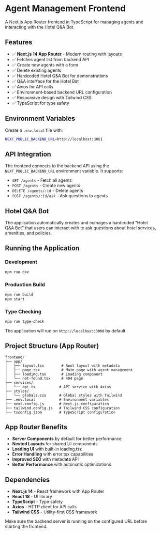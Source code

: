 # Agent Management Frontend

A Next.js App Router frontend in TypeScript for managing agents and interacting with the Hotel Q&A Bot.

## Features

- ✅ **Next.js 14 App Router** - Modern routing with layouts
- ✅ Fetches agent list from backend API
- ✅ Create new agents with a form
- ✅ Delete existing agents
- ✅ Hardcoded Hotel Q&A Bot for demonstrations
- ✅ Q&A interface for the Hotel Bot
- ✅ Axios for API calls
- ✅ Environment-based backend URL configuration
- ✅ Responsive design with Tailwind CSS
- ✅ TypeScript for type safety

## Environment Variables

Create a `.env.local` file with:

```bash
NEXT_PUBLIC_BACKEND_URL=http://localhost:3001
```

## API Integration

The frontend connects to the backend API using the `NEXT_PUBLIC_BACKEND_URL` environment variable. It supports:

- `GET /agents` - Fetch all agents
- `POST /agents` - Create new agents
- `DELETE /agents/:id` - Delete agents
- `POST /agents/:id/ask` - Ask questions to agents

## Hotel Q&A Bot

The application automatically creates and manages a hardcoded "Hotel Q&A Bot" that users can interact with to ask questions about hotel services, amenities, and policies.

## Running the Application

### Development

```bash
npm run dev
```

### Production Build

```bash
npm run build
npm start
```

### Type Checking

```bash
npm run type-check
```

The application will run on `http://localhost:3000` by default.

## Project Structure (App Router)

```
frontend/
├── app/
│   ├── layout.tsx        # Root layout with metadata
│   ├── page.tsx          # Main page with agent management
│   ├── loading.tsx       # Loading component
│   └── not-found.tsx     # 404 page
├── services/
│   └── api.ts           # API service with Axios
├── styles/
│   └── globals.css      # Global styles with Tailwind
├── .env.local           # Environment variables
├── next.config.js       # Next.js configuration
├── tailwind.config.js   # Tailwind CSS configuration
└── tsconfig.json        # TypeScript configuration
```

## App Router Benefits

- **Server Components** by default for better performance
- **Nested Layouts** for shared UI components
- **Loading UI** with built-in loading.tsx
- **Error Handling** with error.tsx capabilities
- **Improved SEO** with metadata API
- **Better Performance** with automatic optimizations

## Dependencies

- **Next.js 14** - React framework with App Router
- **React 18** - UI library
- **TypeScript** - Type safety
- **Axios** - HTTP client for API calls
- **Tailwind CSS** - Utility-first CSS framework

Make sure the backend server is running on the configured URL before starting the frontend.
